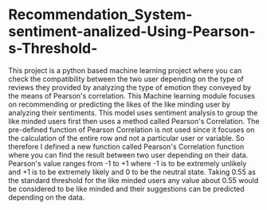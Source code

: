 # Recommendation_System-sentiment-analized-Using-Pearson-s-Threshold-
This project is a python based machine learning project where you can check the compatibility between the two user depending on the type of reviews they provided by analyzing the type of emotion they conveyed by the means of Pearson's correlation.
This Machine learning module focuses on recommending or predicting the likes of the like minding user by analyzing their sentiments. This model uses sentiment analysis to group the like minded users first then uses a method called Pearson's Correlation. The pre-defined function of Pearson Correlation is not used since it focuses on the calculation of the entire row and not a particular user or variable. So therefore I defined a new function called Pearson's Correlation function where you can find the result between two user depending on their data. Pearson's value ranges from -1 to +1 where -1 is to be extremely unlikely and +1 is to be extremely likely and 0 to be the neutral state. Taking 0.55 as the standard threshold for the like minded users any value about 0.55 would  be considered to be like minded and their suggestions can be predicted depending on the data.
